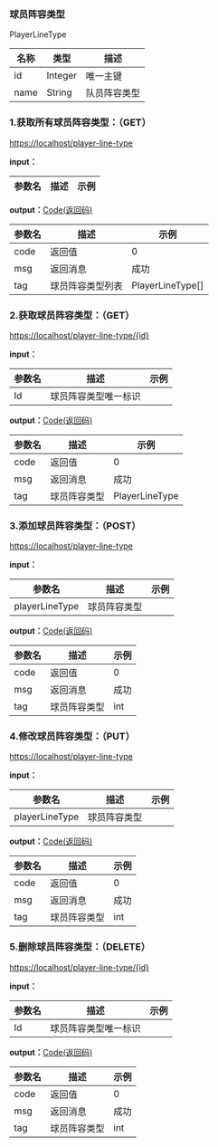 ### 球员阵容类型 ###
<A NAME="PlayerLineType">PlayerLineType</A>

名称|类型|描述
-|-|-
id                  |Integer   |唯一主键
name                |String    |队员阵容类型

### 1.获取所有球员阵容类型：（GET） ###
[https://localhost/player-line-type](https://localhost/player-line-type)

**input：**

参数名 		|描述	|示例
 --------- | ------|------

**output：**<A HREF="#Code">Code(返回码)</A>

参数名 		|描述	|示例
 --------- | ------|------
code 		|返回值	|0
msg			|返回消息|成功
tag         |球员阵容类型列表|PlayerLineType[]

### 2.获取球员阵容类型：（GET） ###
[https://localhost/player-line-type/{id}](https://localhost/player-line-type/{id})

**input：**

参数名 		|描述	|示例
 --------- | ------|------
Id| 球员阵容类型唯一标识 |   

**output：**<A HREF="#Code">Code(返回码)</A>

参数名 		|描述	|示例
 --------- | ------|------
code 		|返回值	|0
msg			|返回消息|成功
tag         |球员阵容类型|PlayerLineType

### 3.添加球员阵容类型：（POST） ###
[https://localhost/player-line-type](https://localhost/player-line-type)

**input：**

参数名 		|描述	|示例
 --------- | ------|------
playerLineType| 球员阵容类型 |   

**output：**<A HREF="#Code">Code(返回码)</A>

参数名 		|描述	|示例
 --------- | ------|------
code 		|返回值	|0
msg			|返回消息|成功
tag         |球员阵容类型|int

### 4.修改球员阵容类型：（PUT） ###
[https://localhost/player-line-type](https://localhost/player-line-type)

**input：**

参数名 		|描述	|示例
 --------- | ------|------
playerLineType| 球员阵容类型 |   

**output：**<A HREF="#Code">Code(返回码)</A>

参数名 		|描述	|示例
 --------- | ------|------
code 		|返回值	|0
msg			|返回消息|成功
tag         |球员阵容类型|int

### 5.删除球员阵容类型：（DELETE） ###
[https://localhost/player-line-type/{id}](https://localhost/player-line-type/{id})

**input：**

参数名 		|描述	|示例
 --------- | ------|------
Id| 球员阵容类型唯一标识 |   

**output：**<A HREF="#Code">Code(返回码)</A>

参数名 		|描述	|示例
 --------- | ------|------
code 		|返回值	|0
msg			|返回消息|成功
tag         |球员阵容类型|int


